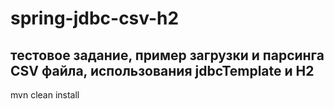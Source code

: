 # spring-jdbc-csv-h2

тестовое задание, пример загрузки и парсинга CSV файла, использования jdbcTemplate и  H2 
-
mvn clean install
